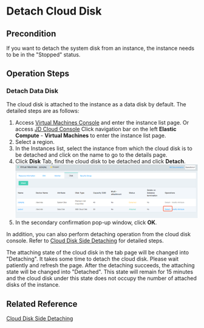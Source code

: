 # Detach Cloud Disk
## Precondition
If you want to detach the system disk from an instance, the instance needs to be in the "Stopped" status.

## Operation Steps
### Detach Data Disk

The cloud disk is attached to the instance as a data disk by default. The detailed steps are as follows:

1. Access [Virtual Machines Console](https://cns-console.jdcloud.com/host/compute/list) and enter the instance list page. Or access [JD Cloud Console](https://console.jdcloud.com) Click navigation bar on the left **Elastic Compute** - **Virtual Machines** to enter the instance list page.
2. Select a region.
3. In the Instances list, select the instance from which the cloud disk is to be detached and click on the name to go to the details page.
4. Click **Disk** Tab, find the cloud disk to be detached and click **Detach**. ![](../../../../../image/vm/detachclouddisk.png)
5. In the secondary confirmation pop-up window, click **OK**.

In addition, you can also perform detaching operation from the cloud disk console. Refer to [Cloud Disk Side Detaching](http://docs.jdcloud.com/en/cloud-disk-service/detach-cloud-disk) for detailed steps.

The attaching state of the cloud disk in the tab page will be changed into "Detaching". It takes some time to detach the cloud disk. Please wait patiently and refresh the page. After the detaching succeeds, the attaching state will be changed into "Detached". This state will remain for 15 minutes and the cloud disk under this state does not occupy the number of attached disks of the instance.

## Related Reference

[Cloud Disk Side Detaching](http://docs.jdcloud.com/en/cloud-disk-service/detach-cloud-disk)